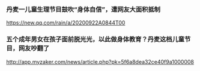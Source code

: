 ### 丹麦一儿童生理节目鼓吹“身体自信”，遭网友大面积抵制
https://new.qq.com/rain/a/20200922A0844T00

### 五个成年男女在孩子面前脱光光，以此做身体教育？丹麦这档儿童节目，网友吵翻了
http://app.myzaker.com/news/article.php?pk=5f6a8dea32ce40f9a1000008
